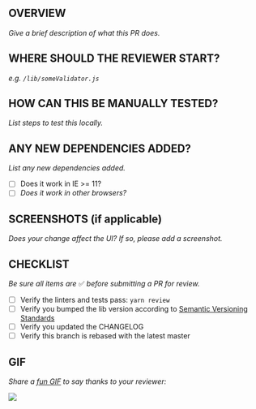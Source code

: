## OVERVIEW

_Give a brief description of what this PR does._

## WHERE SHOULD THE REVIEWER START?

_e.g. `/lib/someValidator.js`_

## HOW CAN THIS BE MANUALLY TESTED?

_List steps to test this locally._

## ANY NEW DEPENDENCIES ADDED?

_List any new dependencies added._

* [ ] Does it work in IE >= 11?
* [ ] _Does it work in other browsers?_

## SCREENSHOTS (if applicable)

_Does your change affect the UI? If so, please add a screenshot._

## CHECKLIST

_Be sure all items are_ ✅ _before submitting a PR for review._

* [ ] Verify the linters and tests pass: `yarn review`
* [ ] Verify you bumped the lib version according to [Semantic Versioning Standards](http://semver.org)
* [ ] Verify you updated the CHANGELOG
* [ ] Verify this branch is rebased with the latest master

## GIF

_Share a [fun GIF](https://giphy.com) to say thanks to your reviewer:_

![](https://media.giphy.com/media/xTiTnfkt9wCx4fuWhW/giphy.gif)
